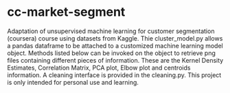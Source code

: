 # cc-market-segment
Adaptation of unsupervised machine learning for customer segmentation (coursera) course using datasets from Kaggle.
Thie cluster_model.py allows a pandas dataframe to be attached to a customized machine learning model object. 
Methods listed below can be invoked on the object to retrieve png files containing different pieces of information. 
These are the Kernel Density Estimates, Correlation Matrix, PCA plot, Elbow plot and centroids information. 
A cleaning interface is provided in the cleaning.py. This project is only intended for personal use and learning.

